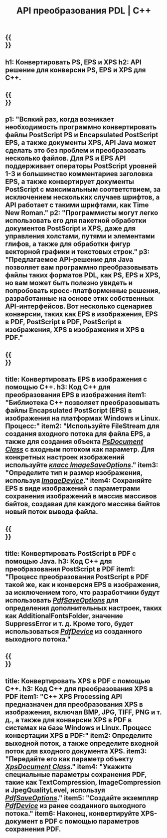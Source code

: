 ﻿---
translation: true
template: /_templates/_conversion-cpp.md
title: API преобразования PDL | С++
url: /cpp/conversion/
description: Преобразование PS, EPS и XPS в PDF и изображения, включая BMP, JPG, PNG и TIFF, с помощью библиотеки C++ с функцией преобразования Aspose.Page PDL.
family: page
platformtag: cpp
feature: conversion
---

{{<section banner>}}
---
h1: Конвертировать PS, EPS и XPS
h2: API решение для конверсии PS, EPS и XPS для C++.
---

{{<section overview>}}
---
p1: "Всякий раз, когда возникает необходимость программно конвертировать файлы PostScript PS и Encapsulated PostScript EPS, а также документы XPS, API Java может сделать это без проблем и преобразовать несколько файлов. Для PS и EPS API поддерживает операторы PostScript уровней 1-3 и большинство комментариев заголовка EPS, а также конвертирует документы PostScript с максимальным соответствием, за исключением нескольких случаев шрифтов, а API работает с такими шрифтами, как Time New Roman."
p2: "Программисты могут легко использовать его для пакетной обработки документов PostScript и XPS, даже для управления холстами, путями и элементами глифов, а также для обработки фигур векторной графики и текстовых строк."
p3: "Предлагаемое API-решение для Java позволяет вам программно преобразовывать файлы таких форматов PDL, как PS, EPS и XPS, но вам может быть полезно увидеть и попробовать кросс-платформенные решения, разработанные на основе этих собственных API-интерфейсов. Вот несколько сценариев конверсии, таких как EPS в изображения, EPS в PDF, PostScript в PDF, PostScript в изображения, XPS в изображения и XPS в PDF."
---

{{<section feature1>}}
---
title: Конвертировать EPS в изображения с помощью C++.
h3: Код C++ для преобразования EPS в изображения
item1: "Библиотека C++ позволяет преобразовывать файлы Encapsulated PostScript (EPS) в изображения на платформах Windows и Linux. Процесс:"
item2: "Используйте FileStream для создания входного потока для файла EPS, а также для создания объекта [*PsDocument Class*](https://reference.aspose.com/page/cpp/class/aspose.page.e_p_s.ps_document) с входным потоком как параметр. Для конкретных настроек изображений используйте [*класс ImageSaveOptions*](https://reference.aspose.com/page/cpp/class/aspose.page.e_p_s.device.image_save_options)."
item3: "Определите тип и размер изображения, используя [*ImageDevice*](https://reference.aspose.com/page/cpp/class/aspose.page.e_p_s.device.image_device)."
item4: Сохраняйте EPS в виде изображений с параметрами сохранения изображений в массив массивов байтов, создавая для каждого массива байтов новый поток вывода файла.
---


{{<section feature2>}}
---
title: Конвертировать PostScript в PDF с помощью Java.
h3: Код C++ для преобразования PostScript в PDF
item1: "Процесс преобразования PostScript в PDF такой же, как и конверсия EPS в изображения, за исключением того, что разработчики будут использовать [*PdfSaveOptions*](https://reference.aspose.com/page/cpp/class/aspose.page.e_p_s.device.pdf_save_options) для определения дополнительных настроек, таких как AdditionalFontsFolder, значение SuppressError и т. д. Кроме того, будет использоваться [*PdfDevice*](https://reference.aspose.com/page/cpp/class/aspose.page.e_p_s.device.pdf_device) из созданного выходного потока."
---

{{<section feature3>}}
---
title: Конвертировать XPS в PDF с помощью C++.
h3: Код C++ для преобразования XPS в PDF
item1: "C++ XPS Processing API предназначен для преобразования XPS в изображения, включая BMP, JPG, TIFF, PNG и т. д., а также для конверсии XPS в PDF в системах на базе Windows и Linux. Процесс конвертации XPS в PDF:"
item2: Определите выходной поток, а также определите входной поток для входного документа XPS.
item3: "Передайте его как параметр объекту [*XpsDocument Class*](https://reference.aspose.com/page/cpp/class/aspose.page.x_p_s.xps_document)."
item4: "Укажите специальные параметры сохранения PDF, такие как TextCompression, ImageCompression и JpegQualityLevel, используя [*PdfSaveOptions*](https://reference.aspose.com/page/cpp/class/aspose.page.x_p_s.presentation.pdf.pdf_save_options)."
item5: "Создайте экземпляр [*PdfDevice*](https://reference.aspose.com/page/cpp/class/aspose.page.x_p_s.presentation.pdf.pdf_device) из ранее созданного выходного потока."
item6: Наконец, конвертируйте XPS-документ в PDF с помощью параметров сохранения PDF.
---
